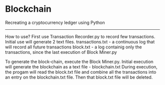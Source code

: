 # Blockchain
Recreating a cryptocurrency ledger using Python

_____________________________________________________________________
How to use?
  First use Transaction Recorder.py to record few transactions.
  Initial use will generate 2 text files.
    transactions.txt  - a continuous log that will record all future transactions
    block.txt        - a log containig only the transactions, since the last execution of Block Miner.py
    
  To generate the block-chain, execute the Block Miner.py.
  Initial execution will generate the blockchain as a text file - blockchain.txt
  During execution, the progam will read the block.txt file and combine all the transactions into an entry 
  on the blockchain.txt file. Then that block.txt file will be deleted.
